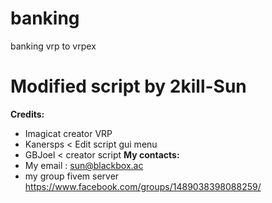 # banking
banking vrp to vrpex
# Modified script by 2kill-Sun

**Credits:**
* Imagicat creator VRP
* Kanersps < Edit script gui menu
* GBJoel < creator script
**My contacts:**
* My email : sun@blackbox.ac
*  my group fivem server https://www.facebook.com/groups/1489038398088259/

